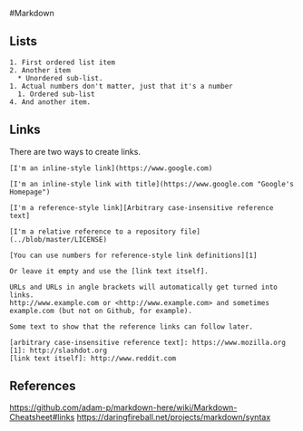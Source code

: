 #Markdown

## Lists

	1. First ordered list item
	2. Another item
	  * Unordered sub-list. 
	1. Actual numbers don't matter, just that it's a number
	  1. Ordered sub-list
	4. And another item.
	
## Links

There are two ways to create links.

	[I'm an inline-style link](https://www.google.com)
	
	[I'm an inline-style link with title](https://www.google.com "Google's Homepage")
	
	[I'm a reference-style link][Arbitrary case-insensitive reference text]
	
	[I'm a relative reference to a repository file](../blob/master/LICENSE)
	
	[You can use numbers for reference-style link definitions][1]
	
	Or leave it empty and use the [link text itself].
	
	URLs and URLs in angle brackets will automatically get turned into links. 
	http://www.example.com or <http://www.example.com> and sometimes 
	example.com (but not on Github, for example).
	
	Some text to show that the reference links can follow later.
	
	[arbitrary case-insensitive reference text]: https://www.mozilla.org
	[1]: http://slashdot.org
	[link text itself]: http://www.reddit.com
	
## References
<https://github.com/adam-p/markdown-here/wiki/Markdown-Cheatsheet#links>
<https://daringfireball.net/projects/markdown/syntax>